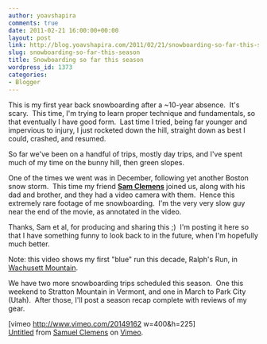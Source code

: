 ```yaml
---
author: yoavshapira
comments: true
date: 2011-02-21 16:00:00+00:00
layout: post
link: http://blog.yoavshapira.com/2011/02/21/snowboarding-so-far-this-season/
slug: snowboarding-so-far-this-season
title: Snowboarding so far this season
wordpress_id: 1373
categories:
- Blogger
---
```


This is my first year back snowboarding after a ~10-year absence.  It's scary.  This time, I'm trying to learn proper technique and fundamentals, so that eventually I have good form.  Last time I tried, being far younger and impervious to injury, I just rocketed down the hill, straight down as best I could, crashed, and resumed.  
  
So far we've been on a handful of trips, mostly day trips, and I've spent much of my time on the bunny hill, then green slopes.  
  
One of the times we went was in December, following yet another Boston snow storm.  This time my friend **[Sam Clemens](http://twitter.com/#!/scclemens)** joined us, along with his dad and brother, and they had a video camera with them.  Hence this extremely rare footage of me snowboarding.  I'm the very very slow guy near the end of the movie, as annotated in the video.  
  
Thanks, Sam et al, for producing and sharing this ;)  I'm posting it here so that I have something funny to look back to in the future, when I'm hopefully much better.  
  
Note: this video shows my first "blue" run this decade, Ralph's Run, in [Wachusett Mountain](http://www.wachusett.com/).   
  
We have two more snowboarding trips scheduled this season.  One this weekend to Stratton Mountain in Vermont, and one in March to Park City (Utah).  After those, I'll post a season recap complete with reviews of my gear.  
  
[vimeo http://www.vimeo.com/20149162 w=400&h=225]  
[Untitled](http://vimeo.com/20149162) from [Samuel Clemens](http://vimeo.com/user6080813) on [Vimeo](http://vimeo.com/).
